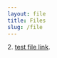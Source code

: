 ```yaml
---
layout: file
title: Files
slug: /file
---
```


<p>2. <a href="/assets/pdf/cv/xufeng_cv.pdf">test file link</a>.</p>
